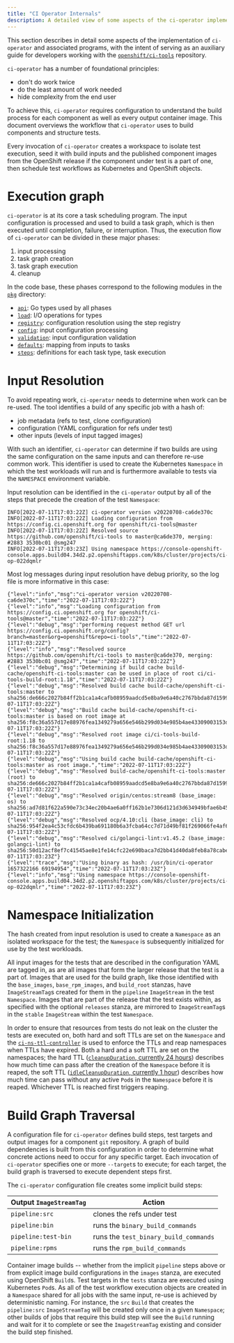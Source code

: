 ```yaml
---
title: "CI Operator Internals"
description: A detailed view of some aspects of the ci-operator implementation, intended for developers working on its source code.
---
```


This section describes in detail some aspects of the implementation of
`ci-operator` and associated programs, with the intent of serving as an
auxiliary guide for developers working with the
[`openshift/ci-tools`](https://github.com/openshift/ci-tools.git) repository.

`ci-operator` has a number of foundational principles:

- don't do work twice
- do the least amount of work needed
- hide complexity from the end user

To achieve this, `ci-operator` requires configuration to understand the build
process for each component as well as every output container image.  This
document overviews the workflow that `ci-operator` uses to build components and
structure tests.

Every invocation of `ci-operator` creates a workspace to isolate test execution,
seed it with build inputs and the published component images from the OpenShift
release if the component under test is a part of one, then schedule test
workflows as Kubernetes and OpenShift objects.

# Execution graph

`ci-operator` is at its core a task scheduling program. The input configuration
is processed and used to build a task graph, which is then executed until
completion, failure, or interruption. Thus, the execution flow of `ci-operator`
can be divided in these major phases:

1. input processing
2. task graph creation
3. task graph execution
4. cleanup

In the code base, these phases correspond to the following modules in the
[`pkg`](https://github.com/openshift/ci-tools/tree/master/pkg) directory:

- [`api`](https://github.com/openshift/ci-tools/tree/master/pkg/api):
  Go types used by all phases
- [`load`](https://github.com/openshift/ci-tools/tree/master/pkg/load):
  I/O operations for types
- [`registry`](https://github.com/openshift/ci-tools/tree/master/pkg/registry):
  configuration resolution using the step registry
- [`config`](https://github.com/openshift/ci-tools/tree/master/pkg/config):
  input configuration processing
- [`validation`](https://github.com/openshift/ci-tools/tree/master/pkg/validation):
  input configuration validation
- [`defaults`](https://github.com/openshift/ci-tools/tree/master/pkg/defaults):
  mapping from inputs to tasks
- [`steps`](https://github.com/openshift/ci-tools/tree/master/pkg/steps):
  definitions for each task type, task execution

# Input Resolution

To avoid repeating work, `ci-operator` needs to determine when work can be
re-used.  The tool identifies a build of any specific job with a hash of:

 - job metadata (refs to test, clone configuration)
 - configuration (YAML configuration for refs under test)
 - other inputs (levels of input tagged images)

With such an identifier, `ci-operator` can determine if two builds are using the
same configuration on the same inputs and can therefore re-use common work.
This identifier is used to create the Kubernetes `Namespace` in which the test
workloads will run and is furthermore available to tests via the `NAMESPACE`
environment variable.

Input resolution can be identified in the `ci-operator` output by all of the
steps that precede the creation of the test `Namespace`:

```
INFO[2022-07-11T17:03:22Z] ci-operator version v20220708-ca6de370c
INFO[2022-07-11T17:03:22Z] Loading configuration from https://config.ci.openshift.org for openshift/ci-tools@master
INFO[2022-07-11T17:03:22Z] Resolved source https://github.com/openshift/ci-tools to master@ca6de370, merging: #2883 3530bc01 @smg247
INFO[2022-07-11T17:03:23Z] Using namespace https://console-openshift-console.apps.build04.34d2.p2.openshiftapps.com/k8s/cluster/projects/ci-op-022dqmlr
```

Most log messages during input resolution have debug priority, so the log file
is more informative in this case:

```
{"level":"info","msg":"ci-operator version v20220708-ca6de370c","time":"2022-07-11T17:03:22Z"}
{"level":"info","msg":"Loading configuration from https://config.ci.openshift.org for openshift/ci-tools@master","time":"2022-07-11T17:03:22Z"}
{"level":"debug","msg":"performing request method GET url https://config.ci.openshift.org/config?branch=master&org=openshift&repo=ci-tools","time":"2022-07-11T17:03:22Z"}
{"level":"info","msg":"Resolved source https://github.com/openshift/ci-tools to master@ca6de370, merging: #2883 3530bc01 @smg247","time":"2022-07-11T17:03:22Z"}
{"level":"debug","msg":"Determining if build cache build-cache/openshift-ci-tools:master can be used in place of root ci/ci-tools-build-root:1.18","time":"2022-07-11T17:03:22Z"}
{"level":"debug","msg":"Resolved build cache build-cache/openshift-ci-tools:master to sha256:de666c2027b84ff2b1ca1a4cafb08959aadcd5e8ba9e6a40c2767bbda87d1599","time":"2022-07-11T17:03:22Z"}
{"level":"debug","msg":"Build cache build-cache/openshift-ci-tools:master is based on root image at sha256:f8c36a557d17e88976fea1349279a656e546b299d034e985b4ae43309003153d","time":"2022-07-11T17:03:22Z"}
{"level":"debug","msg":"Resolved root image ci/ci-tools-build-root:1.18 to sha256:f8c36a557d17e88976fea1349279a656e546b299d034e985b4ae43309003153d","time":"2022-07-11T17:03:22Z"}
{"level":"debug","msg":"Using build cache build-cache/openshift-ci-tools:master as root image.","time":"2022-07-11T17:03:22Z"}
{"level":"debug","msg":"Resolved build-cache/openshift-ci-tools:master (root) to sha256:de666c2027b84ff2b1ca1a4cafb08959aadcd5e8ba9e6a40c2767bbda87d1599.","time":"2022-07-11T17:03:22Z"}
{"level":"debug","msg":"Resolved origin/centos:stream8 (base_image: os) to sha256:ad7d81f622a590e73c34ec20b4ae6a0ff162b1e7306d121d3d634949bfae6b45.","time":"2022-07-11T17:03:22Z"}
{"level":"debug","msg":"Resolved ocp/4.10:cli (base_image: cli) to sha256:954f2ea4c53cfdc6b439ba691180b6a3fcba64cc7d71d49bf81f269066fe4af6.","time":"2022-07-11T17:03:22Z"}
{"level":"debug","msg":"Resolved ci/golangci-lint:v1.45.2 (base_image: golangci-lint) to sha256:50d12acf8ef7c41545ae8e1fe14cfc22e690baca7d2bb41d40da8feb8a78cabe.","time":"2022-07-11T17:03:23Z"}
{"level":"trace","msg":"Using binary as hash: /usr/bin/ci-operator 1657322166 69194954","time":"2022-07-11T17:03:23Z"}
{"level":"info","msg":"Using namespace https://console-openshift-console.apps.build04.34d2.p2.openshiftapps.com/k8s/cluster/projects/ci-op-022dqmlr","time":"2022-07-11T17:03:23Z"}
```

# Namespace Initialization

The hash created from input resolution is used to create a `Namespace` as an
isolated workspace for the test; the `Namespace` is subsequently initialized for
use by the test workloads.

All input images for the tests that are described in the configuration YAML are
tagged in, as are all images that form the larger release that the test is a
part of.  Images that are used for the build graph, like those identified with
the `base_images`, `base_rpm_images`, and `build_root` stanzas, have
`ImageStreamTag`s created for them in the `pipeline` `ImageStream` in the test
`Namespace`.  Images that are part of the release that the test exists within,
as specified with the optional `releases` stanza, are mirrored to
`ImageStreamTag`s in the `stable` `ImageStream` within the test `Namespace`.

In order to ensure that resources from tests do not leak on the cluster the
tests are executed on, both hard and soft TTLs are set on the `Namespace` and
the [`ci-ns-ttl-controller`](https://github.com/openshift/ci-ns-ttl-controller)
is used to enforce the TTLs and reap namespaces when TTLs have expired.  Both a
hard and a soft TTL are set on the namespaces; the hard TTL ([`cleanupDuration`,
currently 24 hours][cleanupDuration]) describes how much time can pass after
the creation of the `Namespace` before it is reaped, the soft TTL
([`idleCleanupDuration`, currently 1 hour][idleCleanupDuration]) describes how
much time can pass without any active `Pod`s in the `Namespace` before it is
reaped.  Whichever TTL is reached first triggers reaping.

# Build Graph Traversal

A configuration file for `ci-operator` defines build steps, test targets and
output images for a component `git` repository.  A graph of build dependencies
is built from this configuration in order to determine what concrete actions
need to occur for any specific target.  Each invocation of `ci-operator`
specifies one or more `--target`s to execute; for each target, the build graph
is traversed to execute dependent steps first.

The `ci-operator` configuration file creates some implicit build steps:

| Output `ImageStreamTag` | Action |
| ----------------------- | ------ |
| `pipeline:src`          | clones the refs under test |
| `pipeline:bin`          | runs the `binary_build_commands` |
| `pipeline:test-bin`     | runs the `test_binary_build_commands` |
| `pipeline:rpms`         | runs the `rpm_build_commands` |

Container image builds -- whether from the implicit `pipeline` steps above or
from explicit image build configurations in the `images` stanza, are executed
using OpenShift `Build`s.  Test targets in the `tests` stanza are executed using
Kubernetes `Pod`s.  As all of the test workflow execution objects are created in
a `Namespace` shared for all jobs with the same input, re-use is achieved by
deterministic naming.  For instance, the `src` `Build` that creates the
`pipeline:src` `ImageStreamTag` will be created only once in a given
`Namespace`; other builds of jobs that require this build step will see the
`Build` running and wait for it to complete or see the `ImageStreamTag` existing
and consider the build step finished.

[cleanupDuration]: https://github.com/openshift/ci-tools/blame/7bc9c8b4ff3fcd323e110dafd39dd0010b7c3462/cmd/ci-operator/main.go#L421
[idleCleanupDuration]: https://github.com/openshift/ci-tools/blame/5e86bf61fc54d27f2dc58a50367a5fe2a05ab369/cmd/ci-operator/main.go#L420
